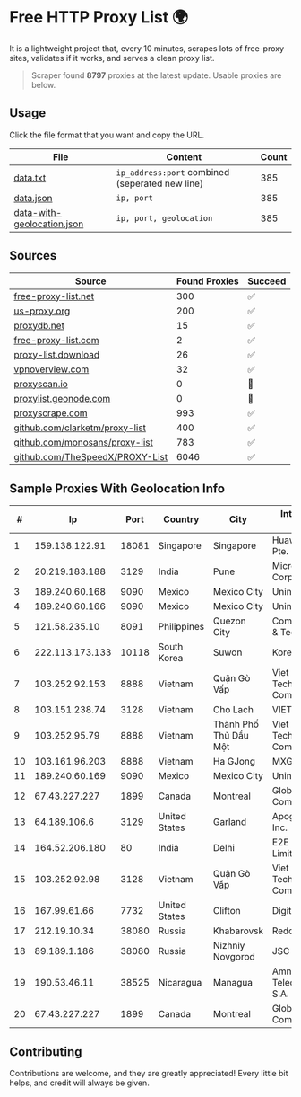 
# Free HTTP Proxy List 🌍

It is a lightweight project that, every 10 minutes, scrapes lots of free-proxy sites, validates if it works, and serves a clean proxy list.


> Scraper found **8797** proxies at the latest update. Usable proxies are below.

## Usage

Click the file format that you want and copy the URL.


|File|Content|Count|
|----|-------|-----|
|[data.txt](https://raw.githubusercontent.com/themiralay/Proxy-List-World/master/data.txt)|`ip_address:port` combined (seperated new line)|385|
|[data.json](https://raw.githubusercontent.com/themiralay/Proxy-List-World/master/data.json)|`ip, port`|385|
|[data-with-geolocation.json](https://raw.githubusercontent.com/themiralay/Proxy-List-World/master/data-with-geolocation.json)|`ip, port, geolocation`|385|

## Sources

|Source|Found Proxies|Succeed|
|------|-------------|-------|
|[free-proxy-list.net](https://free-proxy-list.net)|300|✅|
|[us-proxy.org](https://www.us-proxy.org)|200|✅|
|[proxydb.net](http://proxydb.net)|15|✅|
|[free-proxy-list.com](https://free-proxy-list.com/?page=&port=&type%5B%5D=http&type%5B%5D=https&up_time=0&search=Search)|2|✅|
|[proxy-list.download](https://www.proxy-list.download/HTTP)|26|✅|
|[vpnoverview.com](https://vpnoverview.com/privacy/anonymous-browsing/free-proxy-servers)|32|✅|
|[proxyscan.io](https://www.proxyscan.io)|0|🚫|
|[proxylist.geonode.com](https://proxylist.geonode.com/api/proxy-list?limit=300&page=1&sort_by=lastChecked&sort_type=desc&protocols=http,https)|0|🚫|
|[proxyscrape.com](https://api.proxyscrape.com/v2/?request=displayproxies&protocol=http&timeout=10000&country=all&ssl=all&anonymity=all)|993|✅|
|[github.com/clarketm/proxy-list](https://raw.githubusercontent.com/clarketm/proxy-list/master/proxy-list-raw.txt)|400|✅|
|[github.com/monosans/proxy-list](https://raw.githubusercontent.com/monosans/proxy-list/main/proxies/http.txt)|783|✅|
|[github.com/TheSpeedX/PROXY-List](https://raw.githubusercontent.com/TheSpeedX/PROXY-List/master/http.txt)|6046|✅|


## Sample Proxies With Geolocation Info

|#|Ip|Port|Country|City|Internet Service Provider|
|-|--|----|-------|----|-------------------------|
|1|159.138.122.91|18081|Singapore|Singapore|Huawei International Pte. LTD|
|2|20.219.183.188|3129|India|Pune|Microsoft Corporation|
|3|189.240.60.168|9090|Mexico|Mexico City|Uninet S.A. de C.V.|
|4|189.240.60.166|9090|Mexico|Mexico City|Uninet S.A. de C.V.|
|5|121.58.235.10|8091|Philippines|Quezon City|ComClark Network & Technology Corp|
|6|222.113.173.133|10118|South Korea|Suwon|Korea Telecom|
|7|103.252.92.153|8888|Vietnam|Quận Gò Vấp|Viet Digital Technology Liability Company|
|8|103.151.238.74|3128|Vietnam|Cho Lach|VIETBRANDS|
|9|103.252.95.79|8888|Vietnam|Thành Phố Thủ Dầu Một|Viet Digital Technology Liability Company|
|10|103.161.96.203|8888|Vietnam|Ha GJong|MXGROUP|
|11|189.240.60.169|9090|Mexico|Mexico City|Uninet S.A. de C.V.|
|12|67.43.227.227|1899|Canada|Montreal|GloboTech Communications|
|13|64.189.106.6|3129|United States|Garland|Apogee Telecom Inc.|
|14|164.52.206.180|80|India|Delhi|E2E Networks Limited|
|15|103.252.92.98|3128|Vietnam|Quận Gò Vấp|Viet Digital Technology Liability Company|
|16|167.99.61.66|7732|United States|Clifton|DigitalOcean, LLC|
|17|212.19.10.34|38080|Russia|Khabarovsk|Redcom LIR|
|18|89.189.1.186|38080|Russia|Nizhniy Novgorod|JSC Vimpelcom|
|19|190.53.46.11|38525|Nicaragua|Managua|Amnet Telecomunicaciones S.A.|
|20|67.43.227.227|1899|Canada|Montreal|GloboTech Communications|



## Contributing

Contributions are welcome, and they are greatly appreciated! Every
little bit helps, and credit will always be given.

